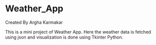 # Weather_App

Created By Argha Karmakar

This is a mini project of Weather App. Here the weather data is fetched using json and visualization is done using Tkinter Python.
